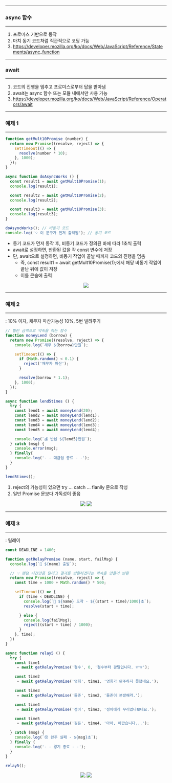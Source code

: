 -----
### async 함수
-----
1. 프로미스 기반으로 동작
2. 마치 동기 코드처럼 직관적으로 코딩 가능
3. https://developer.mozilla.org/ko/docs/Web/JavaScript/Reference/Statements/async_function

-----
### await
-----
1. 코드의 진행을 멈추고 프로미스로부터 답을 받아냄
2. await는 async 함수 또는 모듈 내에서만 사용 가능
3. https://developer.mozilla.org/ko/docs/Web/JavaScript/Reference/Operators/await

-----
### 예제 1
-----
```js
function getMult10Promise (number) {
  return new Promise((resolve, reject) => {
    setTimeout(() => {
      resolve(number * 10);
    }, 1000);
  });
}

async function doAsyncWorks () {
  const result1 = await getMult10Promise(1);
  console.log(result1);

  const result2 = await getMult10Promise(2);
  console.log(result2);

  const result3 = await getMult10Promise(3);
  console.log(result3);
}

doAsyncWorks(); // 비동기 코드
console.log('💡 이 문구가 먼저 출력됨'); // 동기 코드
```
  - 동기 코드가 먼저 동작 후, 비동기 코드가 정의된 바에 따라 1초씩 출력
  - await로 설정하면, 반환된 값을 각 const 변수에 저장
  - 단, await으로 설정하면, 비동기 작업이 끝날 때까지 코드의 진행을 멈춤
    + 즉, const result1 = await getMult10Promise(1);에서 해당 비동기 작업이 끝난 뒤에 값이 저장
    + 이를 콘솔에 출력
<div align="center">
<img src="https://github.com/sooyounghan/HTTP/assets/34672301/ea2f7538-60f4-4d60-a74a-d531496864d2">
</div>

-----
### 예제 2
-----
: 10% 이자, 채무자 파산가능성 10%, 5번 빌려주기
```js
// 빌린 금액으로 약속을 하는 함수
function moneyLend (borrow) {
  return new Promise((resolve, reject) => {
    console.log(`채무 ${borrow}만원`);

    setTimeout(() => {
      if (Math.random() < 0.1) {
        reject('채무자 파산');
      }

      resolve(borrow * 1.1);
    }, 1000);
  });
}

async function lend5times () {
  try {
    const lend1 = await moneyLend(20);
    const lend2 = await moneyLend(lend1);
    const lend3 = await moneyLend(lend2);
    const lend4 = await moneyLend(lend3);
    const lend5 = await moneyLend(lend4);

    console.log(`💰 반납 ${lend5}만원`);
  } catch (msg) {
    console.error(msg);
  } finally{
    console.log('- - 대금업 종료 - -');
  }
}

lend5times();
```
1. reject의 가능성이 있으면 try ... catch ... fianlly 문으로 작성
2. 일반 Promise 문보다 가독성이 좋음
   
<div align="center">
<img src="https://github.com/sooyounghan/HTTP/assets/34672301/24d324b4-555e-4efa-82ad-995277c11766">
<img src="https://github.com/sooyounghan/HTTP/assets/34672301/d754e331-74f5-481d-955a-4bee178e3d0f">
</div>

-----
### 예제 3
-----
: 릴레이
```js
const DEADLINE = 1400;

function getRelayPromise (name, start, failMsg) {
  console.log(`👟 ${name} 출발`);

  // 💡 랜덤 시간만큼 달리고 결과를 반환하겠다는 약속을 만들어 반환
  return new Promise((resolve, reject) => {
    const time = 1000 + Math.random() * 500;

    setTimeout(() => {
      if (time < DEADLINE) {
        console.log(`🚩 ${name} 도착 - ${(start + time)/1000}초`);
        resolve(start + time);

      } else {
        console.log(failMsg);
        reject((start + time) / 1000);
      }
    }, time);
  })
}

async function relay5 () {
  try {
    const time1
     = await getRelayPromise('철수', 0, '철수부터 광탈입니다. ㅠㅠ');

    const time2
     = await getRelayPromise('영희', time1, '영희가 완주하지 못했네요.');

    const time3
     = await getRelayPromise('돌준', time2, '돌준이 분발해라.');

    const time4
     = await getRelayPromise('정아', time3, '정아에게 무리였나보네요.');

    const time5
     = await getRelayPromise('길돈', time4, '아아, 아깝습니다...');

  } catch (msg) {
    console.log(`😢 완주 실패 - ${msg}초`);
  } finally {
    console.log('- - 경기 종료 - -');
  }
}

relay5();
```
<div align="center">
<img src="https://github.com/sooyounghan/HTTP/assets/34672301/d96ea622-c176-4e24-bbb2-07e4d92cbe7e">
<img src="https://github.com/sooyounghan/HTTP/assets/34672301/3ebddc1b-7b5d-4620-9d84-5d710bdb26b2">
</div>

